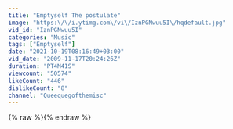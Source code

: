 ```yaml
---
title: "Emptyself The postulate"
image: "https:\/\/i.ytimg.com\/vi\/IznPGNwuu5I\/hqdefault.jpg"
vid_id: "IznPGNwuu5I"
categories: "Music"
tags: ["Emptyself"]
date: "2021-10-19T08:16:49+03:00"
vid_date: "2009-11-17T20:24:26Z"
duration: "PT4M41S"
viewcount: "50574"
likeCount: "446"
dislikeCount: "8"
channel: "Queequegofthemisc"
---
```

{% raw %}{% endraw %}
